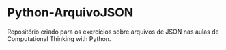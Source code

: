 # Python-ArquivoJSON
Repositório criado para os exercícios sobre arquivos de JSON nas aulas de Computational Thinking with Python.

